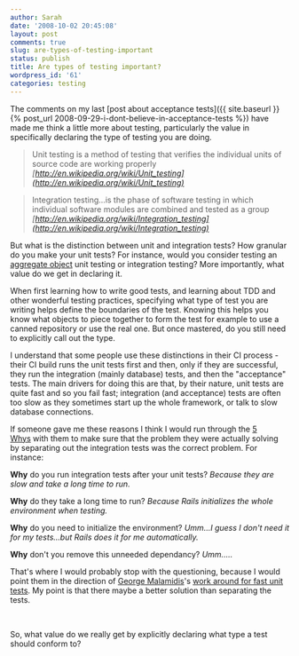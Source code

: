 ```yaml
---
author: Sarah
date: '2008-10-02 20:45:08'
layout: post
comments: true
slug: are-types-of-testing-important
status: publish
title: Are types of testing important?
wordpress_id: '61'
categories: testing
---
```


The comments on my last [post about acceptance tests]({{ site.baseurl }}{% post_url 2008-09-29-i-dont-believe-in-acceptance-tests %}) have made me think a little more about testing, particularly the value in specifically declaring the type of testing you are doing. 

> Unit testing is a method of testing that verifies the individual units of source code are working properly
*[http://en.wikipedia.org/wiki/Unit_testing](http://en.wikipedia.org/wiki/Unit_testing)*


> Integration testing...is the phase of software testing in which individual software modules are combined and tested as a group
*[http://en.wikipedia.org/wiki/Integration_testing](http://en.wikipedia.org/wiki/Integration_testing)*

But what is the distinction between unit and integration tests? How granular do you make your unit tests? For instance, would you consider testing an [aggregate object](http://domaindrivendesign.org/discussion/messageboardarchive/Aggregates.html) unit testing or integration testing? More importantly, what value do we get in declaring it.

When first learning how to write good tests, and learning about TDD and other wonderful testing practices, specifying what type of test you are writing helps define the boundaries of the test. Knowing this helps you know what objects to piece together to form the test for example to use a canned repository or use the real one. But once mastered, do you still need to explicitly call out the type. 

I understand that some people use these distinctions in their CI process - their CI build runs the unit tests first and then, only if they are successful, they run the integration (mainly database) tests, and then the "acceptance" tests. The main drivers for doing this are that, by their nature, unit tests are quite fast and so you fail fast; integration (and acceptance) tests are often too slow as they sometimes start up the whole framework, or talk to slow database connections.

If someone gave me these reasons I think I would run through the [5 Whys](http://en.wikipedia.org/wiki/5_Whys) with them to make sure that the problem they were actually solving by separating out the integration tests was the correct problem. For instance:

**Why** do you run integration tests after your unit tests? *Because they are slow and take a long time to run.*

**Why** do they take a long time to run? *Because Rails initializes the whole environment when testing.*

**Why** do you need to initialize the environment? *Umm...I guess I don't need it for my tests...but Rails does it for me automatically.*

**Why** don't you remove this unneeded dependancy? *Umm.....*

That's where I would probably stop with the questioning, because I would point them in the direction of [George Malamidis](http://nutrun.com/)'s [work around for fast unit tests](http://nutrun.com/weblog/rails-fast-test-suite/). My point is that there maybe a better solution than separating the tests.

 

So, what value do we really get by explicitly declaring what type a test should conform to?
